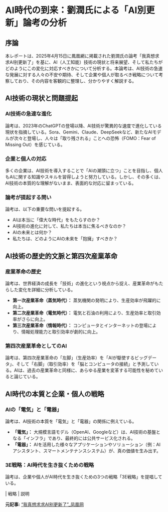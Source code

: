 # AI時代の到来：劉潤氏による「AI別更新」論考の分析

## 序論

本レポートは、2025年4月15日に鳳凰網に掲載された劉潤氏の論考「我真想求求AI别更新了」を基に、AI（人工知能）技術の現状と将来展望、そして私たちがどのようにこの変化に対応すべきかについて分析する。本論考は、AI技術の急速な発展に対する人々の不安や期待、そして企業や個人が取るべき戦略について考察しており、その内容を客観的に整理し、分かりやすく解説する。

## AI技術の現状と問題提起

### AI技術の急速な進化

論考は、2023年のChatGPTの登場以降、AI技術が驚異的な速度で進化している現状を指摘している。Sora、Gemini、Claude、DeepSeekなど、新たなAIモデルが次々と登場し、人々は「取り残される」ことへの恐怖（FOMO：Fear of Missing Out）を感じている。

### 企業と個人の対応

多くの企業は、AI技術を導入することで「AIの潮頭に立つ」ことを目指し、個人もAIに関する知識やスキルを習得しようと努力している。しかし、その多くは、AI技術の本質的な理解がないまま、表面的な対応に留まっている。

### 論考が提起する問い

論考は、以下の重要な問いを提起する。

* AIは本当に「偉大な時代」をもたらすのか？
* AI技術の進化に対して、私たちは本当に焦るべきなのか？
* AIの未来とは何か？
* 私たちは、どのようにAIの未来を「抱擁」すべきか？

## AI技術の歴史的文脈と第四次産業革命

### 産業革命の歴史

論考は、世界経済の成長を「技術」の進化という視点から捉え、産業革命がもたらした変化を詳細に分析している。

* **第一次産業革命（蒸気時代）：** 蒸気機関の発明により、生産効率が飛躍的に向上。
* **第二次産業革命（電気時代）：** 電気と石油の利用により、生産効率と取引効率がさらに向上。
* **第三次産業革命（情報時代）：** コンピュータとインターネットの登場により、情報処理能力と取引効率が劇的に向上。

### 第四次産業革命としてのAI

論考は、第四次産業革命の「左脚」（生産効率）を「AIが駆使するビッグデータ」、そして「右脚」（取引効率）を「脳とコンピュータの接続」と予測している。AIは、過去の産業革命と同様に、あらゆる産業を変革する可能性を秘めていると論じている。

## AI時代の本質と企業・個人の戦略

### AIの「電気」と「電器」

論考は、AI技術の本質を「電気」と「電器」の関係に例えている。

* **「電気」：** 大規模言語モデル（OpenAI、Googleなど）は、AI技術の基盤となる「インフラ」であり、最終的には公共サービス化される。
* **「電器」：** AIを活用した様々なアプリケーションやソリューション（例：AIアシスタント、スマートメンテナンスシステム）が、真の価値を生み出す。

### 3E戦略：AI時代を生き抜くための戦略

論考は、企業や個人がAI時代を生き抜くための3つの戦略「3E戦略」を提唱している。

| 戦略 | 説明 

**元記事:** [“我真想求求AI别更新了”_凤凰网](https://i.ifeng.com/c/8iZAywnW3Nu)